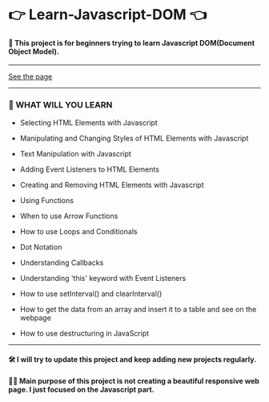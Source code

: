 # 👉 Learn-Javascript-DOM  👈

####  🏹 This project is for beginners trying to learn Javascript DOM(Document Object Model).

<hr>

[See the page](https://emreozturanli.github.io/Learn-Javascript-DOM/)

<hr>


###  💾 WHAT WILL YOU LEARN

* Selecting HTML Elements with Javascript

* Manipulating and Changing Styles of HTML Elements with Javascript

* Text Manipulation with Javascript

* Adding Event Listeners to HTML Elements

* Creating and Removing HTML Elements with Javascript

* Using Functions 

* When to use Arrow Functions

* How to use Loops and Conditionals 

* Dot Notation

* Understanding Callbacks

* Understanding 'this' keyword with Event Listeners

* How to use setInterval() and clearInterval()

* How to get the data from an array and insert it to a table and see on the webpage

* How to use destructuring in JavaScript

<hr>

#### 🛠 I will try to update this project and keep adding new projects regularly.

#### 🤸‍♂️ Main purpose of this project is not creating a beautiful responsive web page. I just focused on the Javascript part.


